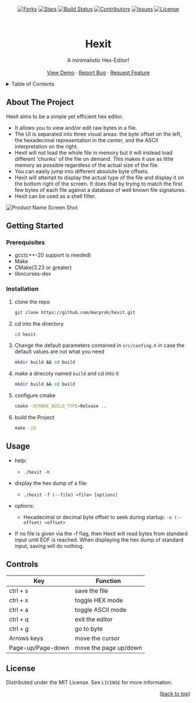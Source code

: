 <a id="Top"></a>

<p align="center">
  <a href="https://github.com/marprok/hexit/network/members">
        <img src="https://img.shields.io/github/forks/marprok/hexit" alt="Forks"></a>
  <a href="https://github.com/marprok/hexit/stargazers">
        <img src="https://img.shields.io/github/stars/marprok/hexit.svg" alt="Stars"></a>
  <a href="https://github.com/marprok/hexit/actions/workflows/cmake.yml/badge.svg">
        <img src="https://github.com/marprok/hexit/actions/workflows/cmake.yml/badge.svg" alt="Build Status"></a>
  <a href="https://github.com/marprok/hexit/graphs/contributors">
        <img src="https://img.shields.io/github/contributors/marprok/hexit" alt="Contributors"></a>
  <a href="https://github.com/marprok/hexit/issues">
        <img src="https://img.shields.io/github/issues/marprok/hexit.svg" alt="Issues"></a>
  <a href="https://github.com/marprok/hexit/blob/master/LICENSE">
        <img src="https://img.shields.io/github/license/marprok/hexit.svg" alt="License"></a>
</p>

<br />
<div align="center">
  <h1 align="center">Hexit</h1>
  <p align="center">
    A minimalistic Hex-Editor!
    <br />
    <br />
    <a href="https://github.com/marprok/hexit">View Demo</a>
    ·
    <a href="https://github.com/marprok/hexit/issues">Report Bug</a>
    ·
    <a href="https://github.com/marprok/hexit/issues">Request Feature</a>
  </p>
  <p>
  </p>
</div>

<details>
  <summary>Table of Contents</summary>
  <ol>
    <li>
      <a href="#about-the-project">About The Project</a>
      <ul>
        <li><a href="#built-with">Built With</a></li>
      </ul>
    </li>
    <li>
      <a href="#getting-started">Getting Started</a>
      <ul>
        <li><a href="#prerequisites">Prerequisites</a></li>
        <li><a href="#installation">Installation</a></li>
      </ul>
    </li>
    <li><a href="#usage">Usage</a></li>
    <li><a href="#controls">Controls</a></li>
    <li><a href="#license">License</a></li>
  </ol>
</details>

## About The Project

[product-demo]: https://github.com/marprok/hexit/assets/18293204/73c7c699-9d60-40c1-8f6a-911c67d5514f

Hexit aims to be a simple yet efficient hex editor.

-   It allows you to view and/or edit raw bytes in a file.
-   The UI is separated into three visual areas: the byte offset on the left, the hexadecimal representation in the center, and the ASCII interpretation on the right.
-   Hexit will not load the whole file in memory but it will instead load different 'chunks' of the file on demand. This makes it use as little memory as possible regardless of the actual size of the file.
-   You can easily jump into different absolute byte offsets.
-   Hexit will attempt to display the actual type of the file and display it on the bottom right of the screen. It does that by trying to match the first few bytes of each file against a database of well known file signatures.
-   Hexit can be used as a shell filter. 

![Product Name Screen Shot][product-demo]

## Getting Started

### Prerequisites

-   gcc(c++-20 support is needed)
-   Make
-   CMake(3.23 or greater)
-   libncurses-dev

### Installation

1. clone the repo
    ```sh
    git clone https://github.com/marprok/hexit.git
    ```
2. cd into the directory
    ```sh
    cd hexit
    ```
3. Change the default parameters contained in `src/confing.h` in case the default values are not what you need
    ```sh
    mkdir build && cd build
    ```
4. make a direcoty named `build` and cd into it
    ```sh
    mkdir build && cd build
    ```
5. configure cmake
    ```sh
    cmake -DCMAKE_BUILD_TYPE=Release ..
    ```
6. build the Project
    ```sh
    make -j8
    ```

## Usage

-   help:
    -   `./hexit -h`
-   display the hex dump of a file:

    -   `./hexit -f (--file) <file> [options]`

-   options:

    -   Hexadecimal or decimal byte offset to seek during startup: `-o (--offset) <offset>`

-   If no file is given via the -f flag, then Hexit will read bytes from standard input
    until EOF is reached. When displaying the hex dump of standard input, saving will do nothing.

## Controls

| Key               | Function              |
| ----------------- | --------------------- |
| ctrl + s          | save the file         |
| ctrl + x          | toggle HEX mode       |
| ctrl + a          | toggle ASCII mode     |
| ctrl + q          | exit the editor       |
| ctrl + g          | go to byte            |
| Arrows keys       | move the cursor       |
| Page-up/Page-down | move the page up/down |

## License

Distributed under the MIT License. See `LICENSE` for more information.

<p align="right">(<a href="#Top">back to top</a>)</p>
